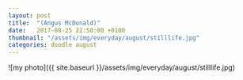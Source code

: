 ```yaml
---
layout: post
title:  "(Angus McDonald)"
date:   2017-08-25 22:50:00 +0100
thumbnail: "/assets/img/everyday/august/stilllife.jpg"
categories: doodle august
---
```


![my photo]({{ site.baseurl }}/assets/img/everyday/august/stilllife.jpg)